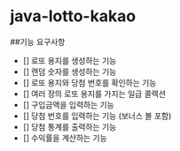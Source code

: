 # java-lotto-kakao
##기능 요구사항
- [] 로또 용지를 생성하는 기능
- [] 랜덤 숫자를 생성하는 기능
- [] 로또 용지와 당첨 번호를 확인하는 기능
- [] 여러 장의 로또 용지를 가지는 일급 콜렉션
- [] 구입금액을 입력하는 기능
- [] 당첨 번호를 입력하는 기능 (보너스 볼 포함)
- [] 당첨 통계를 출력하는 기능
- [] 수익률을 계산하는 기능